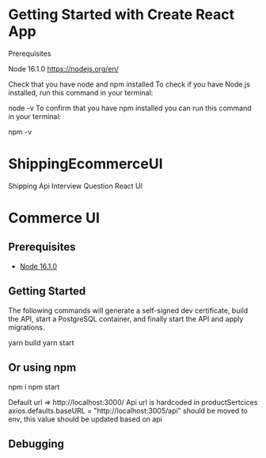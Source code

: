 # Getting Started with Create React App



Prerequisites

Node 16.1.0 https://nodejs.org/en/


Check that you have node and npm installed
To check if you have Node.js installed, run this command in your terminal:

node -v
To confirm that you have npm installed you can run this command in your terminal:

npm -v



# ShippingEcommerceUI
 Shipping Api Interview Question React UI 


# Commerce UI

## Prerequisites

* [Node 16.1.0](https://nodejs.org/en/)

## Getting Started

The following commands will generate a self-signed dev certificate, build the API, start a PostgreSQL container, and finally start the API and apply migrations.

yarn build 
yarn start 

## Or using npm 
npm i
npm start


Default url => http://localhost:3000/
 Api url is hardcoded in productSertcices  axios.defaults.baseURL = "http://localhost:3005/api" should be moved to env, this value should be updated based on api

## Debugging
